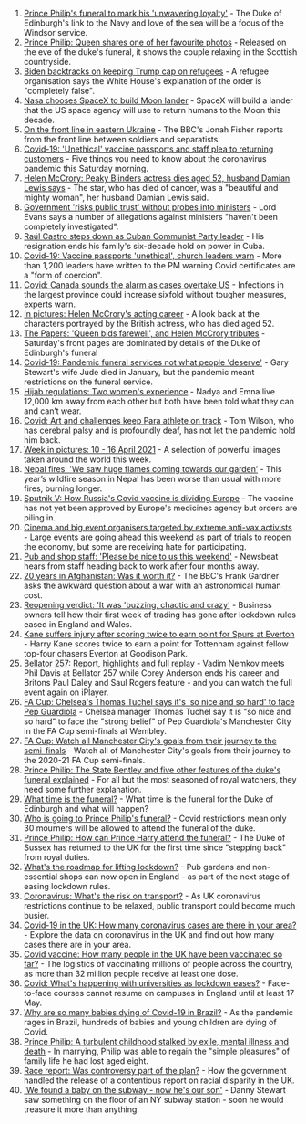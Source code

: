 1. [Prince Philip's funeral to mark his 'unwavering loyalty'](https://www.bbc.co.uk/news/uk-56779068) - The Duke of Edinburgh's link to the Navy and love of the sea will be a focus of the Windsor service.
2. [Prince Philip: Queen shares one of her favourite photos](https://www.bbc.co.uk/news/uk-56777064) - Released on the eve of the duke's funeral, it shows the couple relaxing in the Scottish countryside.
3. [Biden backtracks on keeping Trump cap on refugees](https://www.bbc.co.uk/news/world-us-canada-56778721) - A refugee organisation says the White House's explanation of the order is "completely false".
4. [Nasa chooses SpaceX to build Moon lander](https://www.bbc.co.uk/news/science-environment-56781556) - SpaceX will build a lander that the US space agency will use to return humans to the Moon this decade.
5. [On the front line in eastern Ukraine](https://www.bbc.co.uk/news/world-europe-56776463) - The BBC's Jonah Fisher reports from the front line between soldiers and separatists.
6. [Covid-19: 'Unethical' vaccine passports and staff plea to returning customers](https://www.bbc.co.uk/news/uk-56781687) - Five things you need to know about the coronavirus pandemic this Saturday morning.
7. [Helen McCrory: Peaky Blinders actress dies aged 52, husband Damian Lewis says](https://www.bbc.co.uk/news/entertainment-arts-56770593) - The star, who has died of cancer, was a "beautiful and mighty woman", her husband Damian Lewis said.
8. [Government 'risks public trust' without probes into ministers](https://www.bbc.co.uk/news/uk-politics-56763651) - Lord Evans says a number of allegations against ministers "haven't been completely investigated".
9. [Raúl Castro steps down as Cuban Communist Party leader](https://www.bbc.co.uk/news/world-latin-america-56780903) - His resignation ends his family's six-decade hold on power in Cuba.
10. [Covid-19: Vaccine passports 'unethical', church leaders warn](https://www.bbc.co.uk/news/uk-56781724) - More than 1,200 leaders have written to the PM warning Covid certificates are a "form of coercion".
11. [Covid: Canada sounds the alarm as cases overtake US](https://www.bbc.co.uk/news/world-us-canada-56779428) - Infections in the largest province could increase sixfold without tougher measures, experts warn.
12. [In pictures: Helen McCrory's acting career](https://www.bbc.co.uk/news/entertainment-arts-56779389) - A look back at the characters portrayed by the British actress, who has died aged 52.
13. [The Papers: 'Queen bids farewell', and Helen McCrory tributes](https://www.bbc.co.uk/news/blogs-the-papers-56781228) - Saturday's front pages are dominated by details of the Duke of Edinburgh's funeral
14. [Covid-19: Pandemic funeral services not what people 'deserve'](https://www.bbc.co.uk/news/uk-56765962) - Gary Stewart's wife Jude died in January, but the pandemic meant restrictions on the funeral service.
15. [Hijab regulations: Two women's experience](https://www.bbc.co.uk/news/world-56773815) - Nadya and Emna live 12,000 km away from each other but both have been told what they can and can’t wear.
16. [Covid: Art and challenges keep Para athlete on track](https://www.bbc.co.uk/news/uk-56773744) - Tom Wilson, who has cerebral palsy and is profoundly deaf, has not let the pandemic hold him back.
17. [Week in pictures: 10 - 16 April 2021](https://www.bbc.co.uk/news/in-pictures-56759689) - A selection of powerful images taken around the world this week.
18. [Nepal fires: 'We saw huge flames coming towards our garden’](https://www.bbc.co.uk/news/world-asia-56773816) - This year’s wildfire season in Nepal has been worse than usual with more fires, burning longer.
19. [Sputnik V: How Russia's Covid vaccine is dividing Europe](https://www.bbc.co.uk/news/world-europe-56735931) - The vaccine has not yet been approved by Europe's medicines agency but orders are piling in.
20. [Cinema and big event organisers targeted by extreme anti-vax activists](https://www.bbc.co.uk/news/blogs-trending-56772902) - Large events are going ahead this weekend as part of trials to reopen the economy, but some are receiving hate for participating.
21. [Pub and shop staff: 'Please be nice to us this weekend'](https://www.bbc.co.uk/news/newsbeat-56775186) - Newsbeat hears from staff heading back to work after four months away.
22. [20 years in Afghanistan: Was it worth it?](https://www.bbc.co.uk/news/world-asia-56770570) - The BBC's Frank Gardner asks the awkward question about a war with an astronomical human cost.
23. [Reopening verdict: 'It was 'buzzing, chaotic and crazy'](https://www.bbc.co.uk/news/business-56760866) - Business owners tell how their first week of trading has gone after lockdown rules eased in England and Wales.
24. [Kane suffers injury after scoring twice to earn point for Spurs at Everton](https://www.bbc.co.uk/sport/football/56684992) - Harry Kane scores twice to earn a point for Tottenham against fellow top-four chasers Everton at Goodison Park.
25. [Bellator 257: Report, highlights and full replay](https://www.bbc.co.uk/sport/mixed-martial-arts/56783293) - Vadim Nemkov meets Phil Davis at Bellator 257 while Corey Anderson ends his career and Britons Paul Daley and Saul Rogers feature - and you can watch the full event again on iPlayer.
26. [FA Cup: Chelsea's Thomas Tuchel says it's 'so nice and so hard' to face Pep Guardiola](https://www.bbc.co.uk/sport/av/football/56784235) - Chelsea manager Thomas Tuchel say it is "so nice and so hard" to face the "strong belief" of Pep Guardiola's Manchester City in the FA Cup semi-finals at Wembley.
27. [FA Cup: Watch all Manchester City's goals from their journey to the semi-finals](https://www.bbc.co.uk/sport/av/football/56680530) - Watch all of Manchester City's goals from their journey to the 2020-21 FA Cup semi-finals.
28. [Prince Philip: The State Bentley and five other features of the duke's funeral explained](https://www.bbc.co.uk/news/uk-56762822) - For all but the most seasoned of royal watchers, they need some further explanation.
29. [What time is the funeral?](https://www.bbc.co.uk/news/uk-56694327) - What time is the funeral for the Duke of Edinburgh and what will happen?
30. [Who is going to Prince Philip's funeral?](https://www.bbc.co.uk/news/uk-56765468) - Covid restrictions mean only 30 mourners will be allowed to attend the funeral of the duke.
31. [Prince Philip: How can Prince Harry attend the funeral?](https://www.bbc.co.uk/news/uk-56709506) - The Duke of Sussex has returned to the UK for the first time since "stepping back" from royal duties.
32. [What's the roadmap for lifting lockdown?](https://www.bbc.co.uk/news/explainers-52530518) - Pub gardens and non-essential shops can now open in England - as part of the next stage of easing lockdown rules.
33. [Coronavirus: What's the risk on transport?](https://www.bbc.co.uk/news/health-51736185) - As UK coronavirus restrictions continue to be relaxed, public transport could become much busier.
34. [Covid-19 in the UK: How many coronavirus cases are there in your area?](https://www.bbc.co.uk/news/uk-51768274) - Explore the data on coronavirus in the UK and find out how many cases there are in your area.
35. [Covid vaccine: How many people in the UK have been vaccinated so far?](https://www.bbc.co.uk/news/health-55274833) - The logistics of vaccinating millions of people across the country, as more than 32 million people receive at least one dose.
36. [Covid: What's happening with universities as lockdown eases?](https://www.bbc.co.uk/news/explainers-52753913) - Face-to-face courses cannot resume on campuses in England until at least 17 May.
37. [Why are so many babies dying of Covid-19 in Brazil?](https://www.bbc.co.uk/news/world-latin-america-56696907) - As the pandemic rages in Brazil, hundreds of babies and young children are dying of Covid.
38. [Prince Philip: A turbulent childhood stalked by exile, mental illness and death](https://www.bbc.co.uk/news/uk-56690270) - In marrying, Philip was able to regain the "simple pleasures" of family life he had lost aged eight.
39. [Race report: Was controversy part of the plan?](https://www.bbc.co.uk/news/uk-politics-56578839) - How the government handled the release of a contentious report on racial disparity in the UK.
40. ['We found a baby on the subway - now he's our son'](https://www.bbc.co.uk/news/stories-56409764) - Danny Stewart saw something on the floor of an NY subway station - soon he would treasure it more than anything.
